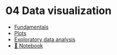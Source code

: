 # 04 Data visualization

- [Fundamentals](1-fundamentals.md)
- [Plots](2-plots.md)
- [Exploratory data analysis](3-exploratory-data-analysis.md)
- [🐍 Notebook](4-notebook.md)
